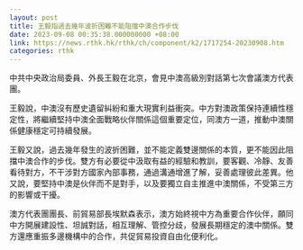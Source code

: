 ```yaml
---
layout: post
title: 王毅指過去幾年波折困難不能阻擋中澳合作步伐
date: 2023-09-08 00:35:38.000000000 +08:00
link: https://news.rthk.hk/rthk/ch/component/k2/1717254-20230908.htm
categories: rthk
---
```


中共中央政治局委員、外長王毅在北京，會見中澳高級別對話第七次會議澳方代表團。

王毅說，中澳沒有歷史遺留糾紛和重大現實利益衝突。中方對澳政策保持連續性穩定性，將繼續堅持中澳全面戰略伙伴關係這個重要定位，同澳方一道，推動中澳關係健康穩定可持續發展。

王毅又說，過去幾年發生的波折困難，並不能定義雙邊關係的本質，更不能因此阻擋中澳合作的步伐。雙方有必要從中汲取有益的經驗和教訓，要客觀、冷靜、友善看待對方，不干涉對方國家內部事務，通過溝通增進了解，妥善處理彼此差異。他又說，要堅持中澳是伙伴而不是對手，以及要獨立自主推進中澳關係，不受第三方的影響或干擾。

澳方代表團團長、前貿易部長埃默森表示，澳方始終視中方為重要合作伙伴，願同中方開展建設性、坦誠對話，相互理解、管控分歧，發展長期穩定的澳中關係。雙方還應重振多邊機構中的合作，共促貿易投資自由化便利化。
